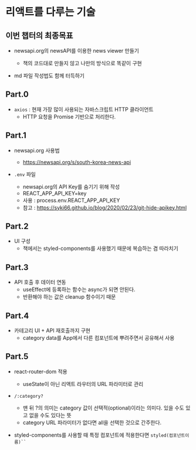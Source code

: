 # 리액트를 다루는 기술

## 이번 챕터의 최종목표

- newsapi.org의 newsAPI를 이용한 news viewer 만들기

  - 책의 코드대로 만들지 않고 나만의 방식으로 똑같이 구현

- md 파일 작성법도 함께 터득하기

## Part.0

- `axios` : 현재 가장 많이 사용되는 자바스크립트 HTTP 클라이언트
  - HTTP 요청을 Promise 기반으로 처리한다.

## Part.1

- newsapi.org 사용법

  - https://newsapi.org/s/south-korea-news-api

- `.env` 파일
  - newsapi.org의 API Key를 숨기기 위해 작성
  - REACT_APP_API_KEY=key
  - 사용 : process.env.REACT_APP_API_KEY
  - 참고 : https://syki66.github.io/blog/2020/02/23/git-hide-apikey.html

## Part.2

- UI 구성
  - 책에서는 styled-components를 사용했기 때문에 복습하는 겸 따라치기

## Part.3

- API 호출 후 데이터 연동
  - useEffect에 등록하는 함수는 async가 되면 안된다.
  - 반환해야 하는 값은 cleanup 함수이기 때문

## Part.4

- 카테고리 UI + API 재호출까지 구현
  - category data를 App에서 다른 컴포넌트에 뿌려주면서 공유해서 사용

## Part.5

- react-router-dom 적용

  - useState이 아닌 리액트 라우터의 URL 파라미터로 관리

- `/:category?`

  - 맨 뒤 ?의 의미는 category 값이 선택적(optional)이라는 의미다. 있을 수도 있고 없을 수도 있다는 뜻
  - category URL 파라미터가 없다면 all을 선택한 것으로 간주한다.

- styled-components를 사용할 때 특정 컴포넌트에 적용한다면 ` styled(컴포넌트이름)`` `
